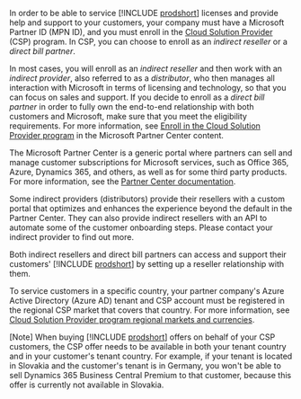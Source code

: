 In order to be able to service [!INCLUDE [prodshort](prodshort.md)] licenses and provide help and support to your customers, your company must have a Microsoft Partner ID (MPN ID), and you must enroll in the [Cloud Solution Provider](https://partner.microsoft.com/membership/cloud-solution-provider) (CSP) program. In CSP, you can choose to enroll as an *indirect reseller* or a *direct bill partner*.  

In most cases, you will enroll as an *indirect reseller* and then work with an *indirect provider*, also referred to as a *distributor*, who then manages all interaction with Microsoft in terms of licensing and technology, so that you can focus on sales and support. If you decide to enroll as a *direct bill partner* in order to fully own the end-to-end relationship with both customers and Microsoft, make sure that you meet the eligibility requirements. For more information, see [Enroll in the Cloud Solution Provider program](/partner-center/enrolling-in-the-csp-program) in the Microsoft Partner Center content.  

The Microsoft Partner Center is a generic portal where partners can sell and manage customer subscriptions for Microsoft services, such as Office 365, Azure, Dynamics 365, and others, as well as for some third party products. For more information, see the [Partner Center documentation](/partner-center/).  

Some indirect providers (distributors) provide their resellers with a custom portal that optimizes and enhances the experience beyond the default in the Partner Center. They can also provide indirect resellers with an API to automate some of the customer onboarding steps. Please contact your indirect provider to find out more.  

Both indirect resellers and direct bill partners can access and support their customers' [!INCLUDE [prodshort](prodshort.md)] by setting up a reseller relationship with them. 

To service customers in a specific country, your partner company's Azure Active Directory (Azure AD) tenant and CSP account must be registered in the regional CSP market that covers that country. For more information, see [Cloud Solution Provider program regional markets and currencies](/partner-center/regional-authorization-overview). 

[Note] When buying [!INCLUDE [prodshort](prodshort.md)] offers on behalf of your CSP customers, the CSP offer needs to be available in both your tenant country and in your customer's tenant country. For example, if your tenant is located in Slovakia and the customer's tenant is in Germany, you won't be able to sell Dynamics 365 Business Central Premium to that customer, because this offer is currently not available in Slovakia.
